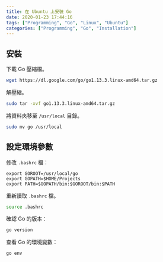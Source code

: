 ```yaml
---
title: 在 Ubuntu 上安裝 Go
date: 2020-01-23 17:44:16
tags: ["Programming", "Go", "Linux", "Ubuntu"]
categories: ["Programming", "Go", "Installation"]
---
```


## 安裝

下載 Go 壓縮檔。

```bash
wget https://dl.google.com/go/go1.13.3.linux-amd64.tar.gz
```

解壓縮。

```bash
sudo tar -xvf go1.13.3.linux-amd64.tar.gz
```

將資料夾移至 `/usr/local` 目錄。

```bash
sudo mv go /usr/local
```

## 設定環境參數

修改 `.bashrc` 檔：

```env
export GOROOT=/usr/local/go
export GOPATH=$HOME/Projects
export PATH=$GOPATH/bin:$GOROOT/bin:$PATH
```

重新讀取 `.bashrc` 檔。

```bash
source .bashrc
```

確認 Go 的版本：

```bash
go version
```

查看 Go 的環境變數：

```bash
go env
```
